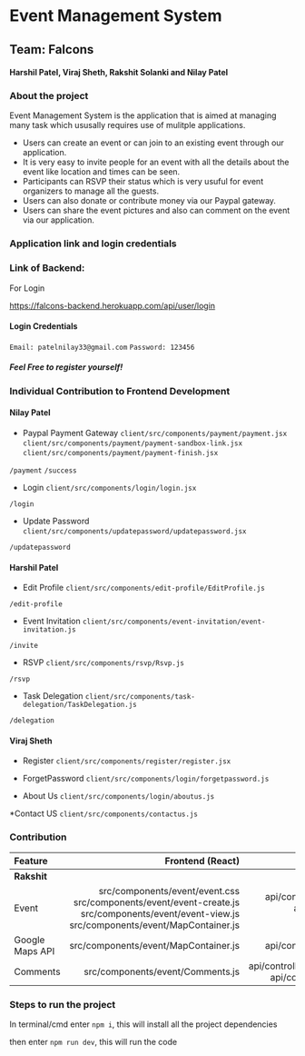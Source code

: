 # Event Management System

## Team: Falcons
#### Harshil Patel, Viraj Sheth, Rakshit Solanki and Nilay Patel

### About the project
Event Management System is the application that is aimed at managing many task which ususally requires use of mulitple applications. 

* Users can create an event or can join to an existing event through our application.
* It is very easy to invite people for an event with all the details about the event like location and times can be seen.
* Participants can RSVP their status which is very usuful for event organizers to manage all the guests.
* Users can also donate or contribute money via our Paypal gateway.
* Users can share the event pictures and also can comment on the event via our application.

### Application link and login credentials

### Link of Backend: 

For Login

https://falcons-backend.herokuapp.com/api/user/login

#### Login Credentials

`Email: patelnilay33@gmail.com`
`Password: 123456`

##### Feel Free to register yourself!

### Individual Contribution to Frontend Development

#### Nilay Patel

* Paypal Payment Gateway
`client/src/components/payment/payment.jsx`
`client/src/components/payment/payment-sandbox-link.jsx`
`client/src/components/payment/payment-finish.jsx`

`/payment`
`/success`

* Login
`client/src/components/login/login.jsx`

`/login`

* Update Password
`client/src/components/updatepassword/updatepassword.jsx`

`/updatepassword`

#### Harshil Patel

* Edit Profile
`client/src/components/edit-profile/EditProfile.js`

`/edit-profile`

* Event Invitation
`client/src/components/event-invitation/event-invitation.js`

`/invite`

* RSVP
`client/src/components/rsvp/Rsvp.js`

`/rsvp`

* Task Delegation
`client/src/components/task-delegation/TaskDelegation.js`

`/delegation`

#### Viraj Sheth

* Register
`client/src/components/register/register.jsx`

* ForgetPassword
`client/src/components/login/forgetpassword.js`

* About Us 
`client/src/components/login/aboutus.js`

*Contact US
`client/src/components/contactus.js`

### Contribution

| Feature       | Frontend (React) | Backend (Node) | URL |
| :------------- | -------------:| -----:| -----:|
| **Rakshit** |
| Event      | src/components/event/event.css src/components/event/event-create.js src/components/event/event-view.js src/components/event/MapContainer.js | api/controllers/event.controller.js api/models/event.model.js api/routes/event.route.js | /event-create |
| Google Maps API      | src/components/event/MapContainer.js | api/controllers/event.controller.js | /event/:event_id |
| Comments | src/components/event/Comments.js | api/controllers/comment.controller.js api/controller/event.controller.js | /event/:event_id |

### Steps to run the project

In terminal/cmd enter `npm i`, this will install all the project dependencies

then enter `npm run dev`, this will run the code

